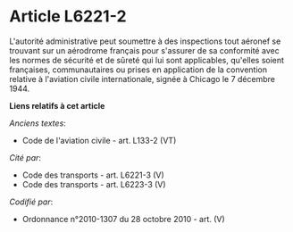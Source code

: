 # Article L6221-2

L'autorité administrative peut soumettre à des inspections tout aéronef se trouvant sur un aérodrome français pour s'assurer
de sa conformité avec les normes de sécurité et de sûreté qui lui sont applicables, qu'elles soient françaises,
communautaires ou prises en application de la convention relative à l'aviation civile internationale, signée à Chicago le 7
décembre 1944.

**Liens relatifs à cet article**

_Anciens textes_:

  - Code de l'aviation civile - art. L133-2 (VT)

_Cité par_:

  - Code des transports - art. L6221-3 (V)
  - Code des transports - art. L6223-3 (V)

_Codifié par_:

  - Ordonnance n°2010-1307 du 28 octobre 2010 - art. (V)
